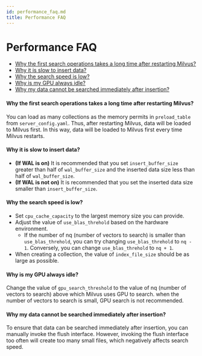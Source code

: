 ```yaml
---
id: performance_faq.md
title: Performance FAQ
---
```


# Performance FAQ

<!-- TOC -->
- [Why the first search operations takes a long time after restarting Milvus?](#Why-the-first-search-operations-takes-a-long-time-after-restarting-Milvus)
- [Why it is slow to insert data?](#Why-it-is-slow-to-insert-data)
- [Why the search speed is low?](#Why-the-search-speed-is-low)
- [Why is my GPU always idle?](#Why-is-my-GPU-always-idle)
- [Why my data cannot be searched immediately after insertion?](#Why-my-data-cannot-be-searched-immediately-after-insertion)
<!-- /TOC -->

#### Why the first search operations takes a long time after restarting Milvus?

You can load as many collections as the memory permits in `preload_table` from `server_config.yaml`. Thus, after restarting Milvus, data will be loaded to Milvus first. In this way, data will be loaded to Milvus first every time Milvus restarts.

#### Why it is slow to insert data?

- **(If WAL is on)** It is recommended that you set `insert_buffer_size` greater than half of `wal_buffer_size` and the inserted data size less than half of `wal_buffer_size`.
- **(If WAL is not on)** It is recommended that you set the inserted data size smaller than `insert_buffer_size`.

#### Why the search speed is low?

- Set `cpu_cache_capacity` to the largest memory size you can provide.
- Adjust the value of `use_blas_threhold` based on the hardware environment.
  - If the number of nq (number of vectors to search) is smaller than `use_blas_threhold`, you can try changing `use_blas_threhold` to `nq - 1`. Conversely, you can change `use_blas_threhold` to `nq + 1`.
- When creating a collection, the value of `index_file_size` should be as large as possible.

#### Why is my GPU always idle?

Change the value of `gpu_search_threshold` to the value of nq (number of vectors to search) above which Milvus uses GPU to search. when the number of vectors to search is small, GPU search is not recommended.

#### Why my data cannot be searched immediately after insertion?

To ensure that data can be searched immediately after insertion, you can manually invoke the flush interface. However, invoking the flush interface too often will create too many small files, which negatively affects search speed.
